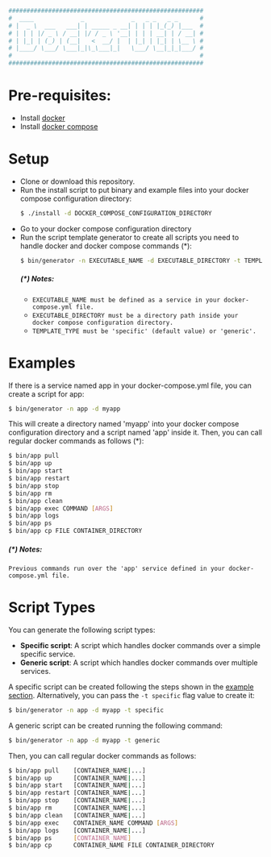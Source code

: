 ```sh
######################################################
#  ____             _             _   _ _   _ _      #
# |  _ \  ___   ___| | _____ _ __| | | | |_(_) |___  #
# | | | |/ _ \ / __| |/ / _ \ '__| | | | __| | / __| #
# | |_| | (_) | (__|   <  __/ |  | |_| | |_| | \__ \ #
# |____/ \___/ \___|_|\_\___|_|   \___/ \__|_|_|___/ #
#                                                    #
######################################################
```
# Pre-requisites:
* Install [docker]
* Install [docker compose]

# Setup
* Clone or download this repository.
* Run the install script to put binary and example files into your docker compose configuration directory:
    ```sh
    $ ./install -d DOCKER_COMPOSE_CONFIGURATION_DIRECTORY
    ```
* Go to your docker compose configuration directory
* Run the script template generator to create all scripts you need to handle docker and docker compose commands (*):
    ```sh
    $ bin/generator -n EXECUTABLE_NAME -d EXECUTABLE_DIRECTORY -t TEMPLATE_TYPE
    ```
    ##### (*) Notes:
    * `EXECUTABLE_NAME must be defined as a service in your docker-compose.yml file.`
    * `EXECUTABLE_DIRECTORY must be a directory path inside your docker compose configuration directory.`
    * `TEMPLATE_TYPE must be 'specific' (default value) or 'generic'.`
    
# Examples
If there is a service named app in your docker-compose.yml file, you can create a script for app:
```sh
$ bin/generator -n app -d myapp
```
This will create a directory named 'myapp' into your docker compose configuration directory and a script named 'app'
inside it. Then, you can call regular docker commands as follows (*):
```sh
$ bin/app pull
$ bin/app up
$ bin/app start
$ bin/app restart
$ bin/app stop
$ bin/app rm
$ bin/app clean
$ bin/app exec COMMAND [ARGS]
$ bin/app logs
$ bin/app ps
$ bin/app cp FILE CONTAINER_DIRECTORY
```
##### (*) Notes:
`Previous commands run over the 'app' service defined in your docker-compose.yml file.`

# Script Types
You can generate the following script types:
* **Specific script**: A script which handles docker commands over a simple specific service.
* **Generic script**: A script which handles docker commands over multiple services.

A specific script can be created following the steps shown in the [example section](#examples). Alternatively, you can
pass the `-t specific` flag value to  create it:
```sh
$ bin/generator -n app -d myapp -t specific
```
A generic script can be created running the following command:
```sh
$ bin/generator -n app -d myapp -t generic
```
Then, you can call regular docker commands as follows:
```sh
$ bin/app pull    [CONTAINER_NAME|...]
$ bin/app up      [CONTAINER_NAME|...]
$ bin/app start   [CONTAINER_NAME|...]
$ bin/app restart [CONTAINER_NAME|...]
$ bin/app stop    [CONTAINER_NAME|...]
$ bin/app rm      [CONTAINER_NAME|...]
$ bin/app clean   [CONTAINER_NAME|...]
$ bin/app exec    CONTAINER_NAME COMMAND [ARGS]
$ bin/app logs    [CONTAINER_NAME|...]
$ bin/app ps      [CONTAINER_NAME]
$ bin/app cp      CONTAINER_NAME FILE CONTAINER_DIRECTORY
```

[//]: # (Reference links)
[docker]: <https://docs.docker.com/engine/installation/#server>
[docker compose]: <https://docs.docker.com/compose/install/>
